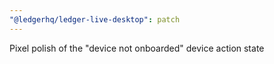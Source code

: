 ```yaml
---
"@ledgerhq/ledger-live-desktop": patch
---
```


Pixel polish of the "device not onboarded" device action state
